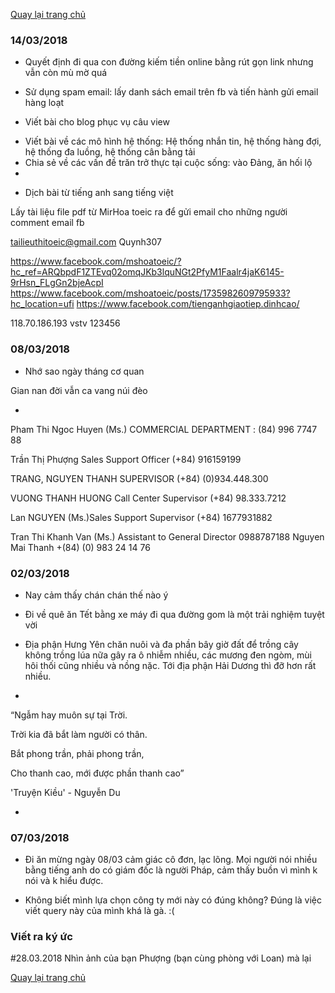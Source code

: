 [Quay lại trang chủ](https://phamkhactuy.github.io/tuypk.github.io/index.html)

### 14/03/2018

- Quyết định đi qua con đường kiếm tiền online bằng rút gọn link nhưng vẫn còn mù mờ quá

- Sử dụng spam email: lấy danh sách email trên fb và tiến hành gửi email hàng loạt

- Viết bài cho blog phục vụ câu view
+ Viết bài về các mô hình hệ thống: Hệ thống nhắn tin, hệ thống hàng đợi, hệ thống đa luồng, hệ thống cân bằng tải
+ Chia sẻ về các vấn đề trăn trở thực tại cuộc sống: vào Đảng, ăn hối lộ
+ 
- Dịch bài từ tiếng anh sang tiếng việt

Lấy tài liệu file pdf từ MirHoa toeic ra để gửi email cho những người comment email fb


tailieuthitoeic@gmail.com
Quynh307


https://www.facebook.com/mshoatoeic/?hc_ref=ARQbpdF1ZTEvq02omqJKb3lquNGt2PfyM1Faalr4jaK6145-9rHsn_FLgGn2bjeAcpI
https://www.facebook.com/mshoatoeic/posts/1735982609795933?hc_location=ufi
https://www.facebook.com/tienganhgiaotiep.dinhcao/
 


118.70.186.193
vstv
123456

 

### 08/03/2018

- Nhớ sao ngày tháng cơ quan

Gian nan đời vẫn ca vang núi đèo

-
Pham Thi Ngoc Huyen (Ms.) COMMERCIAL DEPARTMENT : (84) 996 7747 88
  
Trần Thị Phượng Sales Support Officer  (+84) 916159199

TRANG, NGUYEN THANH SUPERVISOR  (+84) (0)934.448.300

VUONG THANH HUONG Call Center Supervisor (+84) 98.333.7212

Lan NGUYEN (Ms.)Sales Support Supervisor (+84) 1677931882

Tran Thi Khanh Van (Ms.) Assistant to General Director  0988787188
Nguyen Mai Thanh +(84) (0) 983 24 14 76

### 02/03/2018
- Nay cảm thấy chán chán thế nào ý

- Đi về quê ăn Tết bằng xe máy đi qua đường gom là một trải nghiệm tuyệt vời

- Địa phận Hưng Yên chăn nuôi và đa phần bây giờ đất để trồng cây không trồng lúa nữa gây ra ô nhiễm nhiều, các mương đen ngòm, mùi hôi thối cũng nhiều và nồng nặc. Tới địa phận Hải Dương thì đỡ hơn rất nhiều.


- 
“Ngẫm hay muôn sự tại Trời.

Trời kia đã bắt làm người có thân.

Bắt phong trần, phải phong trần,

Cho thanh cao, mới được phần thanh cao”

'Truyện Kiều' - Nguyễn Du

- 
### 07/03/2018
- Đi ăn mừng ngày 08/03 cảm giác cô đơn, lạc lõng. Mọi người nói nhiều bằng tiếng anh do có giám đốc là người Pháp, cảm thấy buồn vì mình k nói và k hiểu được.

- Không biết mình lựa chọn công ty mới này có đúng không? Đúng là việc viết query này của mình khá là gà. :(


### Viết ra ký ức
#28.03.2018
Nhìn ảnh của bạn Phượng (bạn cùng phòng với Loan) mà lại

[Quay lại trang chủ](https://phamkhactuy.github.io/tuypk.github.io/index.html)
